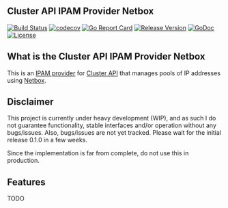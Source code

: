 ## Cluster API IPAM Provider Netbox

[![Build Status](https://github.com/erwin-kok/cluster-api-ipam-provider-netbox/actions/workflows/ci.yaml/badge.svg)](https://github.com/erwin-kok/cluster-api-ipam-provider-netbox/actions/workflows/ci.yaml?query=branch%3Amain)
[![codecov](https://codecov.io/github/erwin-kok/cluster-api-ipam-provider-netbox/branch/main/graph/badge.svg?token=8OFF3L6EUL)](https://codecov.io/github/erwin-kok/cluster-api-ipam-provider-netbox)
[![Go Report Card](https://goreportcard.com/badge/github.com/erwin-kok/cluster-api-ipam-provider-netbox)](https://goreportcard.com/report/github.com/erwin-kok/cluster-api-ipam-provider-netbox)
[![Release Version](https://img.shields.io/badge/version-0.0.1-blue.svg)](https://github.com/erwin-kok/cluster-api-ipam-provider-netbox/releases/latest)
[![GoDoc](https://pkg.go.dev/badge/github.com/erwin-kok/cluster-api-ipam-provider-netbox)](https://pkg.go.dev/github.com/erwin-kok/cluster-api-ipam-provider-netbox)
[![License](https://img.shields.io/github/license/erwin-kok/cluster-api-ipam-provider-netbox.svg)](https://github.com/erwin-kok/cluster-api-ipam-provider-netbox/blob/master/LICENSE)


## What is the Cluster API IPAM Provider Netbox

This is an [IPAM provider](https://github.com/kubernetes-sigs/cluster-api/blob/main/docs/proposals/20220125-ipam-integration.md#ipam-provider) for [Cluster API](https://github.com/kubernetes-sigs/cluster-api) that manages pools of IP addresses
using [Netbox](https://netboxlabs.com/).

## Disclaimer

This project is currently under heavy development (WIP), and as such I do not guarantee functionality, stable interfaces and/or operation without any bugs/issues.
Also, bugs/issues are not yet tracked. Please wait for the initial release 0.1.0 in a few weeks.

Since the implementation is far from complete, do not use this in production.

## Features

TODO

